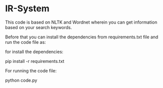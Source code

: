 # IR-System

This code is based on NLTK and Wordnet wherein you can get information based on your search keywords.

Before that you can install the dependencies from requirements.txt file and run the code file as:

for install the dependencies:

pip install -r requirements.txt

For running the code file:

python code.py


